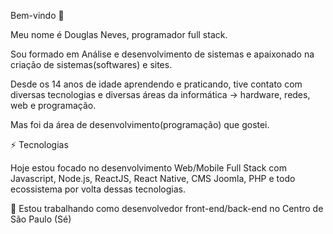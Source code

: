 Bem-vindo 👋


Meu nome é Douglas Neves, programador full stack.



Sou formado em Análise e desenvolvimento de sistemas e apaixonado na criação de sistemas(softwares) e sites.



Desde os 14 anos de idade aprendendo e praticando, tive contato com diversas tecnologias e diversas áreas da informática -> hardware, redes, web e programação.



Mas foi da área de desenvolvimento(programação) que gostei.



⚡ Tecnologias



Hoje estou focado no desenvolvimento Web/Mobile Full Stack com Javascript, Node.js, ReactJS, React Native, CMS Joomla, PHP e todo ecossistema por volta dessas tecnologias.

🚀   Estou trabalhando como desenvolvedor front-end/back-end no Centro de São Paulo (Sé)
